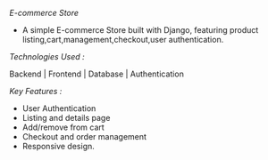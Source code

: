 *E-commerce Store*

- A simple E-commerce Store built with Django, featuring product listing,cart,management,checkout,user authentication.

*Technologies Used :*

Backend | Frontend | Database | Authentication

*Key Features :*
- User Authentication
- Listing and details page
- Add/remove from cart
- Checkout and order management
- Responsive design.

